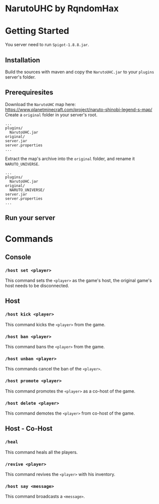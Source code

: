 # NarutoUHC by RqndomHax

# Getting Started

You server need to run `Spigot-1.8.8.jar`.

## Installation

Build the sources with maven and copy the `NarutoUHC.jar` to your `plugins` server's folder.

## Prerequiresites

Download the `NarutoUHC` map here: https://www.planetminecraft.com/project/naruto-shinobi-legend-s-map/
Create a `original` folder in your server's root.

```
...
plugins/
  NarutoUHC.jar
original/
server.jar
server.properties
...
```

Extract the map's archive into the `original` folder, and rename it `NARUTO_UNIVERSE`.

```
...
plugins/
  NarutoUHC.jar
original/
  NARUTO_UNIVERSE/
server.jar
server.properties
...
```

## Run your server

# Commands

## Console

### `/host set <player>`
This command sets the `<player>` as the game's host, the original game's host needs to be disconnected.

## Host

### `/host kick <player>`
This command kicks the `<player>` from the game.

### `/host ban <player>`
This command bans the `<player>` from the game.

### `/host unban <player>`
This commands cancel the ban of the `<player>`.

### `/host promote <player>`
This command promotes the `<player>` as a co-host of the game.

### `/host delete <player>`
This command demotes the `<player>` from co-host of the game.

## Host - Co-Host

### `/heal`
This command heals all the players.

### `/revive <player>`
This command revives the `<player>` with his inventory.

### `/host say <message>`
This command broadcasts a `<message>`.